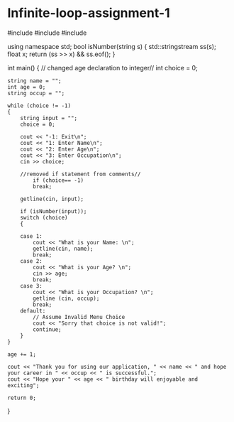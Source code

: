# Infinite-loop-assignment-1

#include <iostream>
#include <sstream>
#include <string>

using namespace std;
bool isNumber(string s)
{
	std::stringstream ss(s);
	float x;
	return (ss >> x) && ss.eof();
}

int main()
{
	// changed age declaration to integer//
	int choice = 0;
	
	string name = "";
	int age = 0;
	string occup = "";

	while (choice != -1)
	{
		string input = "";
		choice = 0;

		cout << "-1: Exit\n";
		cout << "1: Enter Name\n";
		cout << "2: Enter Age\n";
		cout << "3: Enter Occupation\n";
		cin >> choice;

		//removed if statement from comments//
			if (choice== -1)
			break; 

		getline(cin, input);
		
		if (isNumber(input));
		switch (choice)
		{

		case 1:
			cout << "What is your Name: \n";
			getline(cin, name);
			break;
		case 2:
			cout << "What is your Age? \n";
			cin >> age;
			break;
		case 3:
			cout << "What is your Occupation? \n";
			getline (cin, occup);
			break;
		default:
			// Assume Invalid Menu Choice
			cout << "Sorry that choice is not valid!";
			continue;
		}
	}

	age += 1;

	cout << "Thank you for using our application, " << name << " and hope your career in " << occup << " is successful.";
	cout << "Hope your " << age << " birthday will enjoyable and exciting";

	return 0;
}
